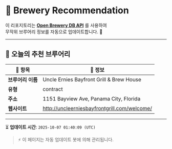 # 🍺 Brewery Recommendation

이 리포지토리는 **[Open Brewery DB API](https://www.openbrewerydb.org/)** 를 사용하여  
무작위 브루어리 정보를 자동으로 업데이트합니다. 🚀

---

## 🌟 오늘의 추천 브루어리

| 🍻 항목 | 📌 정보 |
|--------|---------|
| **브루어리 이름** | Uncle Ernies Bayfront Grill & Brew House |
| **유형** | contract |
| **주소** | 1151 Bayview Ave, Panama City, Florida |
| **웹사이트** | http://uncleerniesbayfrontgrill.com/welcome/ |

---

⏳ **업데이트 시간**: `2025-10-07 01:40:09 (UTC)`  

> ⚡ 이 페이지는 자동 업데이트 봇에 의해 관리됩니다.